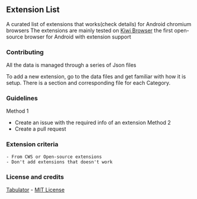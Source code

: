 ## Extension List

A curated list of extensions that works(check details) for Android chromium browsers
The extensions are mainly tested on [Kiwi Browser](kiwibrowser.com) the first open-source browser for Android with extension support 



### Contributing
All the data is managed through a series of Json files

To add a new extension, go to the data files and get familiar with how it is setup. 
There is a section and corresponding file for each Category. 
### Guidelines

Method 1
 - Create an issue with the required info of an extension
Method 2 
- Create a pull request
 

### Extension criteria 
    - From CWS or Open-source extensions 
    - Don't add extensions that doesn't work


### License and credits
 [Tabulator](https://github.com/olifolkerd/tabulator) - [MIT License](https://github.com/olifolkerd/tabulator/blob/master/LICENSE)